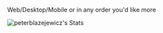 Web/Desktop/Mobile or in any order you'd like more

![peterblazejewicz's Stats](https://github-readme-stats.vercel.app/api?username=peterblazejewicz&theme=dark&show_icons=true&hide_border=false&count_private=false)
